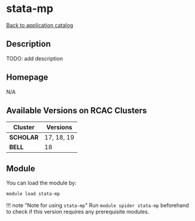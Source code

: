 # stata-mp

[Back to application catalog](../app_catalog.md)

## Description

TODO: add description

## Homepage

N/A

## Available Versions on RCAC Clusters

|Cluster|Versions|
|---|---|
**SCHOLAR**|17, 18, 19
**BELL**|18

## Module

You can load the module by:

```bash
module load stata-mp
```

!!! note "Note for using `stata-mp`"
    Run `module spider stata-mp` beforehand to check if this version requires any prerequisite modules.
